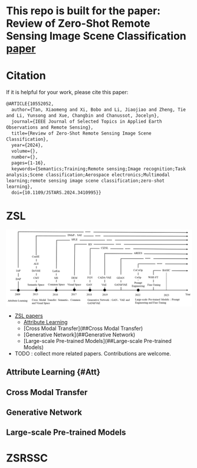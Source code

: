 # This repo is built for the paper: Review of Zero-Shot Remote Sensing Image Scene Classification [paper](https://ieeexplore.ieee.org/document/10552052)
# Citation
If it is helpful for your work, please cite this paper:
``` 
@ARTICLE{10552052,
  author={Tan, Xiaomeng and Xi, Bobo and Li, Jiaojiao and Zheng, Tie and Li, Yunsong and Xue, Changbin and Chanussot, Jocelyn},
  journal={IEEE Journal of Selected Topics in Applied Earth Observations and Remote Sensing}, 
  title={Review of Zero-Shot Remote Sensing Image Scene Classification}, 
  year={2024},
  volume={},
  number={},
  pages={1-16},
  keywords={Semantics;Training;Remote sensing;Image recognition;Task analysis;Scene classification;Aerospace electronics;Multimodal learning;remote sensing image scene classification;zero-shot learning},
  doi={10.1109/JSTARS.2024.3410995}}
``` 
# ZSL
![image](fig2.tif)
- [ZSL papers](#ZSL)
  - [Attribute Learning](#Att)
  - [Cross Modal Transfer](##Cross Modal Transfer)
  - [Generative Network](##Generative Network)
  - [Large-scale Pre-trained Models](##Large-scale Pre-trained Models)
- TODO : collect more related papers. Contributions are welcome.
## Attribute Learning {#Att}

## Cross Modal Transfer

## Generative Network

## Large-scale Pre-trained Models

# ZSRSSC
